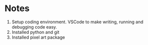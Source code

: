 # Notes
1. Setup coding environment. VSCode to make writing, running and debugging code easy.
2. Installed python and git
3. Installed pixel art package


